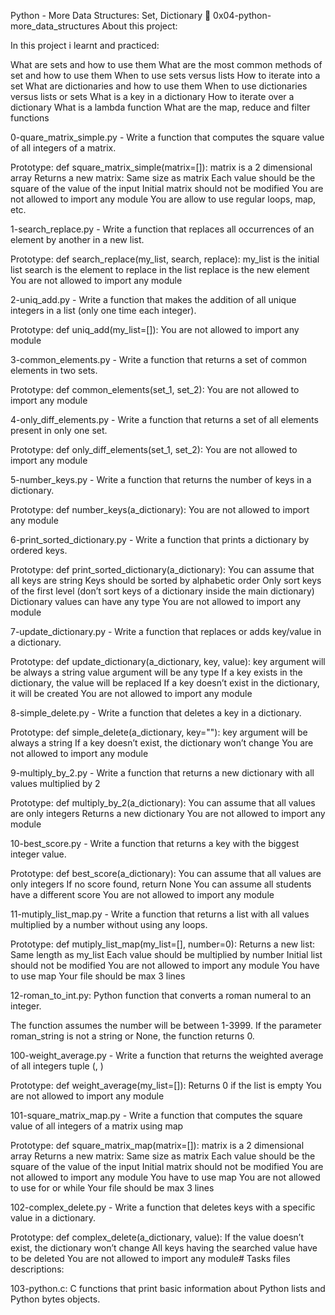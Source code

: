 Python - More Data Structures: Set, Dictionary 📃 0x04-python-more_data_structures About this project:

In this project i learnt and practiced:

What are sets and how to use them
What are the most common methods of set and how to use them
When to use sets versus lists
How to iterate into a set
What are dictionaries and how to use them
When to use dictionaries versus lists or sets
What is a key in a dictionary
How to iterate over a dictionary
What is a lambda function
What are the map, reduce and filter functions

0-quare_matrix_simple.py - Write a function that computes the square value of all integers of a matrix.

Prototype: def square_matrix_simple(matrix=[]):
matrix is a 2 dimensional array
Returns a new matrix:
    Same size as matrix
    Each value should be the square of the value of the input
Initial matrix should not be modified
You are not allowed to import any module
You are allow to use regular loops, map, etc.

1-search_replace.py - Write a function that replaces all occurrences of an element by another in a new list.

Prototype: def search_replace(my_list, search, replace):
my_list is the initial list
search is the element to replace in the list
replace is the new element
You are not allowed to import any module

2-uniq_add.py - Write a function that makes the addition of all unique integers in a list (only one time each integer).

Prototype: def uniq_add(my_list=[]):
You are not allowed to import any module

3-common_elements.py - Write a function that returns a set of common elements in two sets.

Prototype: def common_elements(set_1, set_2):
You are not allowed to import any module

4-only_diff_elements.py - Write a function that returns a set of all elements present in only one set.

Prototype: def only_diff_elements(set_1, set_2):
You are not allowed to import any module

5-number_keys.py - Write a function that returns the number of keys in a dictionary.

Prototype: def number_keys(a_dictionary):
You are not allowed to import any module

6-print_sorted_dictionary.py - Write a function that prints a dictionary by ordered keys.

Prototype: def print_sorted_dictionary(a_dictionary):
You can assume that all keys are string
Keys should be sorted by alphabetic order
Only sort keys of the first level (don’t sort keys of a dictionary inside the main dictionary)
Dictionary values can have any type
You are not allowed to import any module

7-update_dictionary.py - Write a function that replaces or adds key/value in a dictionary.

Prototype: def update_dictionary(a_dictionary, key, value):
key argument will be always a string
value argument will be any type
If a key exists in the dictionary, the value will be replaced
If a key doesn’t exist in the dictionary, it will be created
You are not allowed to import any module

8-simple_delete.py - Write a function that deletes a key in a dictionary.

Prototype: def simple_delete(a_dictionary, key=""):
key argument will be always a string
If a key doesn’t exist, the dictionary won’t change
You are not allowed to import any module

9-multiply_by_2.py - Write a function that returns a new dictionary with all values multiplied by 2

Prototype: def multiply_by_2(a_dictionary):
You can assume that all values are only integers
Returns a new dictionary
You are not allowed to import any module

10-best_score.py - Write a function that returns a key with the biggest integer value.

Prototype: def best_score(a_dictionary):
You can assume that all values are only integers
If no score found, return None
You can assume all students have a different score
You are not allowed to import any module

11-mutiply_list_map.py - Write a function that returns a list with all values multiplied by a number without using any loops.

Prototype: def mutiply_list_map(my_list=[], number=0):
Returns a new list:
    Same length as my_list
    Each value should be multiplied by number
Initial list should not be modified
You are not allowed to import any module
You have to use map
Your file should be max 3 lines

12-roman_to_int.py: Python function that converts a roman numeral to an integer.

The function assumes the number will be between 1-3999.
If the parameter roman_string is not a string or None, the function returns 0.

100-weight_average.py - Write a function that returns the weighted average of all integers tuple (<score>, <weight>)

Prototype: def weight_average(my_list=[]):
Returns 0 if the list is empty
You are not allowed to import any module

101-square_matrix_map.py - Write a function that computes the square value of all integers of a matrix using map

Prototype: def square_matrix_map(matrix=[]):
matrix is a 2 dimensional array
Returns a new matrix:
    Same size as matrix
    Each value should be the square of the value of the input
Initial matrix should not be modified
You are not allowed to import any module
You have to use map
You are not allowed to use for or while
Your file should be max 3 lines

102-complex_delete.py - Write a function that deletes keys with a specific value in a dictionary.

Prototype: def complex_delete(a_dictionary, value):
If the value doesn’t exist, the dictionary won’t change
All keys having the searched value have to be deleted
You are not allowed to import any module# Tasks files descriptions:

103-python.c: C functions that print basic information about Python lists and Python bytes objects.
